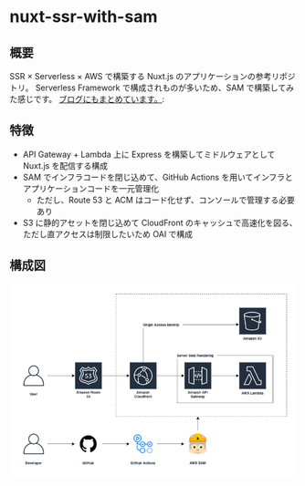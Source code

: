 # nuxt-ssr-with-sam

## 概要

SSR × Serverless × AWS で構築する Nuxt.js のアプリケーションの参考リポジトリ。
Serverless Framework で構成されものが多いため、SAM で構築してみた感じです。
[ブログにもまとめています。](https://www.tolog.site/aws/build-nuxt-ssr-with-sam):

## 特徴

* API Gateway + Lambda 上に Express を構築してミドルウェアとして Nuxt.js を配信する構成
* SAM でインフラコードを閉じ込めて、GitHub Actions を用いてインフラとアプリケーションコードを一元管理化
  * ただし、Route 53 と ACM はコード化せず、コンソールで管理する必要あり
* S3 に静的アセットを閉じ込めて CloudFront のキャッシュで高速化を図る、ただし直アクセスは制限したいため OAI で構成

## 構成図

![SSR×Serverless×AWSの構成図](https://github.com/canji53/nuxt-ssr-with-sam/blob/master/.documents/image/diagram.png?raw=true)

